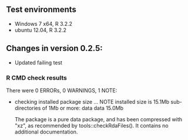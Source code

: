 ## Test environments
* Windows 7 x64, R 3.2.2
* ubuntu 12.04, R 3.2.2

## Changes in version 0.2.5:

* Updated failing test

### R CMD check results

There were 0 ERRORs, 0 WARNINGS, 1 NOTE:

* checking installed package size ... NOTE
  installed size is 15.1Mb
  sub-directories of 1Mb or more:
    data  data  15.0Mb

  The package is a pure data package, and has been compressed with "xz", as
  recommended by tools::checkRdaFiles(). It contains no additional
  documentation.
